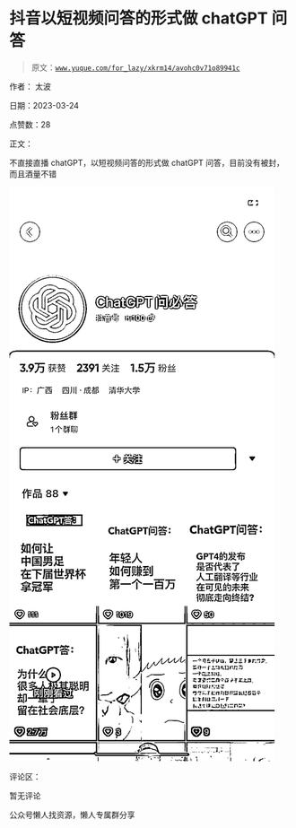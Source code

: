 # 抖音以短视频问答的形式做 chatGPT 问答

> 原文：[`www.yuque.com/for_lazy/xkrm14/avohc0v71o89941c`](https://www.yuque.com/for_lazy/xkrm14/avohc0v71o89941c)

作者： 太波

日期：2023-03-24

点赞数：28

正文：

不直接直播 chatGPT，以短视频问答的形式做 chatGPT 问答，目前没有被封，而且酒量不错

![](img/291ef603ef16b9c00e181fb954eac41c.png)

评论区：

暂无评论

公众号懒人找资源，懒人专属群分享

